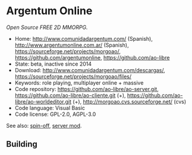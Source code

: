 # Argentum Online

_Open Source FREE 2D MMORPG._

- Home: http://www.comunidadargentum.com/ (Spanish), http://www.argentumonline.com.ar/ (Spanish), https://sourceforge.net/projects/morgoao/, https://github.com/argentumonline, https://github.com/ao-libre
- State: beta, inactive since 2014
- Download: http://www.comunidadargentum.com/descargas/, https://sourceforge.net/projects/morgoao/files/
- Keywords: role playing, multiplayer online + massive
- Code repository: https://github.com/ao-libre/ao-server.git, https://github.com/ao-libre/ao-cliente.git (+), https://github.com/ao-libre/ao-worldeditor.git (+), http://morgoao.cvs.sourceforge.net/ (cvs)
- Code language: Visual Basic
- Code license: GPL-2.0, AGPL-3.0

See also: [spin-off](https://github.com/horacioMartinez/argentumonline.io), [server mod](https://sourceforge.net/projects/aoserverbyshura/).

## Building


